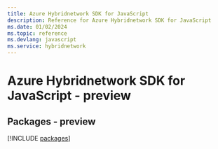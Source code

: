 ```yaml
---
title: Azure Hybridnetwork SDK for JavaScript
description: Reference for Azure Hybridnetwork SDK for JavaScript
ms.date: 01/02/2024
ms.topic: reference
ms.devlang: javascript
ms.service: hybridnetwork
---
```

# Azure Hybridnetwork SDK for JavaScript - preview
## Packages - preview
[!INCLUDE [packages](hybridnetwork-index.md)]